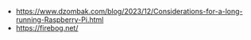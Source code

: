 - https://www.dzombak.com/blog/2023/12/Considerations-for-a-long-running-Raspberry-Pi.html
- https://firebog.net/